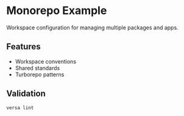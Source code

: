 # Monorepo Example

Workspace configuration for managing multiple packages and apps.

## Features

- Workspace conventions
- Shared standards
- Turborepo patterns

## Validation

```bash
versa lint
```
